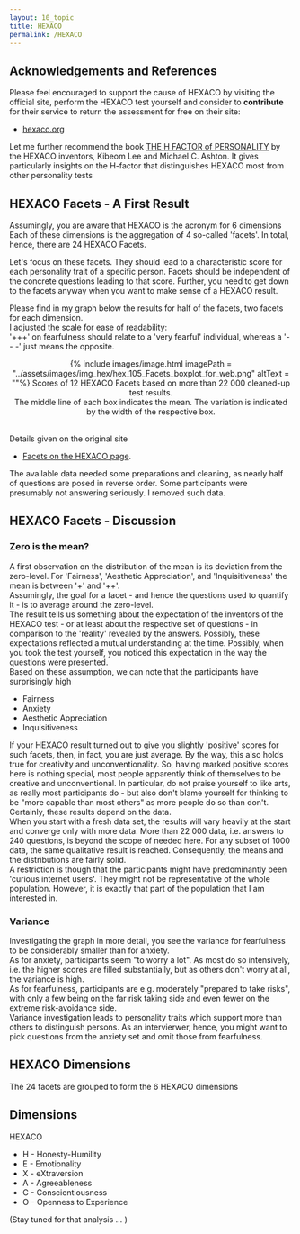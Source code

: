 ```yaml
---
layout: 10_topic
title: HEXACO
permalink: /HEXACO
---
```


## Acknowledgements and References

Please feel encouraged to support the cause of HEXACO by visiting the official site, perform the HEXACO test yourself and consider to **contribute** for their service to return the assessment for free on their site:

- [hexaco.org](http://hexaco.org/)

Let me further recommend the book [THE H FACTOR of PERSONALITY](https://www.amazon.com/-/de/dp/1554588340/ref=sr_1_1?__mk_de_DE=%C3%85M%C3%85%C5%BD%C3%95%C3%91&dchild=1&keywords=the+h+factor&qid=1616861450&sr=8-1) by the HEXACO inventors,  Kibeom Lee and Michael C. Ashton. It gives particularly insights on the H-factor that distinguishes HEXACO most from other personality tests 

## HEXACO Facets - A First Result

Assumingly, you are aware that HEXACO is the acronym for 6 dimensions Each of these dimensions is the aggregation of 4 so-called 'facets'. In total, hence, there are 24 HEXACO Facets.

Let's focus on these facets. They should lead to a characteristic score for each personality trait of a specific person. Facets should be independent of the concrete questions leading to that score. Further, you need to get down to the facets anyway when you want to make sense of a HEXACO result.

Please find in my graph below the results for half of the facets, two facets for each dimension.
<br> 
I adjusted the scale for ease of readability: <br>
'+++' on fearfulness should relate to a 'very fearful' individual, whereas a '- - -' just means the opposite.

<center>
{% include images/image.html imagePath = "../assets/images/img_hex/hex_105_Facets_boxplot_for_web.png" altText =  ""%}
Scores of 12 HEXACO Facets based on more than 22 000 cleaned-up test results. <br>The middle line of each box indicates the mean. The variation is indicated by the width of the respective box.
</center><br>

Details given on the original site 
- [Facets on the HEXACO page](http://hexaco.org/scaledescriptions).

The available data needed some preparations and cleaning, as nearly half of questions are posed in reverse order. Some participants were presumably not answering seriously. I removed such data.

## HEXACO Facets - Discussion

### Zero is the mean?

A first observation on the distribution of the mean is its deviation from the zero-level. For 'Fairness', 'Aesthetic Appreciation', and 'Inquisitiveness' the mean is between '+' and '++'. <br>
Assumingly, the goal for a facet - and hence the questions used to quantify it - is to average around the zero-level.
<br>
The result tells us something about the expectation of the inventors of the HEXACO test - or at least about the respective set of questions - in comparison to the 'reality' revealed by the answers. Possibly, these expectations reflected a mutual understanding at the time. Possibly, when you took the test yourself, you noticed this expectation in the way the questions were presented.
<br>
Based on these assumption, we can note that the participants have surprisingly high
- Fairness
- Anxiety
- Aesthetic Appreciation
- Inquisitiveness

If your HEXACO result turned out to give you slightly 'positive' scores for such facets, then, in fact, you are just average. By the way, this also holds true for creativity and unconventionality. So, having marked positive scores here is nothing special, most people apparently think of themselves to be creative and unconventional. In particular, do not praise yourself to like arts, as really most participants do - but also don't blame yourself for thinking to be "more capable than most others" as more people do so than don't. 
<br>
Certainly, these results depend on the data.<br>
When you start with a fresh data set, the results will vary heavily at the start and converge only with more data. More than 22 000 data, i.e. answers to 240 questions, is beyond the scope of needed here. For any subset of 1000 data, the same qualitative result is reached. Consequently, the means and the distributions are fairly solid.
<br>
A restriction is though that the participants might have predominantly been 'curious internet users'. They might not be representative of the whole population. However, it is exactly that part of the population that I am interested in.


### Variance

Investigating the graph in more detail, you see the variance for fearfulness to be considerably smaller than for anxiety. 
<br>
As for anxiety, participants seem "to worry a lot". As most do so intensively, i.e. the higher scores are filled substantially, but as others don't worry at all, the variance is high.
<br>
As for fearfulness, participants are e.g. moderately "prepared to take risks", with only a few being on the far risk taking side and even fewer on the extreme risk-avoidance side.
<br>
Variance investigation leads to personality traits which support more than others to distinguish persons. As an intervierwer, hence, you might want to pick questions from the anxiety set and omit those from fearfulness.


## HEXACO Dimensions

The 24 facets are grouped to form the 6 HEXACO dimensions

## Dimensions

HEXACO

- H - Honesty-Humility
- E - Emotionality
- X - eXtraversion
- A - Agreeableness
- C - Conscientiousness
- O - Openness to Experience

(Stay tuned for that analysis ... )

